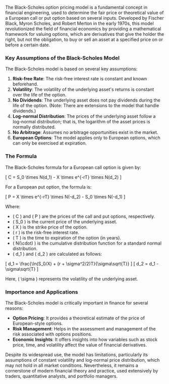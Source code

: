 The Black-Scholes option pricing model is a fundamental concept in financial engineering, used to determine the fair price or theoretical value of a European call or put option based on several inputs. Developed by Fischer Black, Myron Scholes, and Robert Merton in the early 1970s, this model revolutionized the field of financial economics by providing a mathematical framework for valuing options, which are derivatives that give the holder the right, but not the obligation, to buy or sell an asset at a specified price on or before a certain date.

### Key Assumptions of the Black-Scholes Model

The Black-Scholes model is based on several key assumptions:
1. **Risk-free Rate**: The risk-free interest rate is constant and known beforehand.
2. **Volatility**: The volatility of the underlying asset's returns is constant over the life of the option.
3. **No Dividends**: The underlying asset does not pay dividends during the life of the option. (Note: There are extensions to the model that handle dividends.)
4. **Log-normal Distribution**: The prices of the underlying asset follow a log-normal distribution; that is, the logarithm of the asset prices is normally distributed.
5. **No Arbitrage**: Assumes no arbitrage opportunities exist in the market.
6. **European Options**: The model applies only to European options, which can only be exercised at expiration.

### The Formula

The Black-Scholes formula for a European call option is given by:

\[ C = S_0 \times N(d_1) - X \times e^{-rT} \times N(d_2) \]

For a European put option, the formula is:

\[ P = X \times e^{-rT} \times N(-d_2) - S_0 \times N(-d_1) \]

Where:
- \( C \) and \( P \) are the prices of the call and put options, respectively.
- \( S_0 \) is the current price of the underlying asset.
- \( X \) is the strike price of the option.
- \( r \) is the risk-free interest rate.
- \( T \) is the time to expiration of the option (in years).
- \( N(\cdot) \) is the cumulative distribution function for a standard normal distribution.
- \( d_1 \) and \( d_2 \) are calculated as follows:

\[ d_1 = \frac{\ln(S_0/X) + (r + \sigma^2/2)T}{\sigma\sqrt{T}} \]
\[ d_2 = d_1 - \sigma\sqrt{T} \]

Here, \( \sigma \) represents the volatility of the underlying asset.

### Importance and Applications

The Black-Scholes model is critically important in finance for several reasons:
- **Option Pricing**: It provides a theoretical estimate of the price of European-style options.
- **Risk Management**: Helps in the assessment and management of the risk associated with options positions.
- **Economic Insights**: It offers insights into how variables such as stock price, time, and volatility affect the value of financial derivatives.

Despite its widespread use, the model has limitations, particularly its assumptions of constant volatility and log-normal price distribution, which may not hold in all market conditions. Nevertheless, it remains a cornerstone of modern financial theory and practice, used extensively by traders, quantitative analysts, and portfolio managers.
